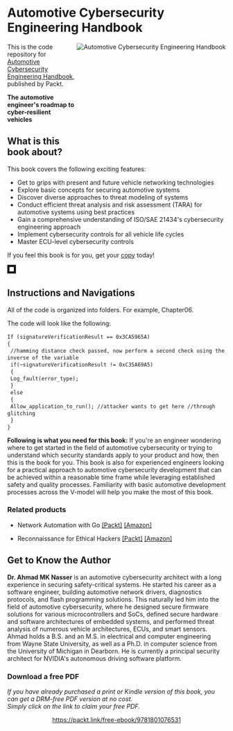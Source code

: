 # Automotive Cybersecurity Engineering Handbook

<a href="https://www.packtpub.com/product/automotive-cybersecurity-engineering-handbook/9781801076531?utm_source=github&utm_medium=repository&utm_campaign="><img src="https://content.packt.com/B17055/cover_image_small.jpg" alt="Automotive Cybersecurity Engineering Handbook" height="256px" align="right"></a>

This is the code repository for [Automotive Cybersecurity Engineering Handbook](https://www.packtpub.com/product/automotive-cybersecurity-engineering-handbook/9781801076531?utm_source=github&utm_medium=repository&utm_campaign=9781801076531), published by Packt.

**The automotive engineer's roadmap to cyber-resilient vehicles**

## What is this book about?

This book covers the following exciting features:
* Get to grips with present and future vehicle networking technologies
* Explore basic concepts for securing automotive systems
* Discover diverse approaches to threat modeling of systems
* Conduct efficient threat analysis and risk assessment (TARA) for automotive systems using best practices
* Gain a comprehensive understanding of ISO/SAE 21434's cybersecurity engineering approach
* Implement cybersecurity controls for all vehicle life cycles
* Master ECU-level cybersecurity controls

If you feel this book is for you, get your [copy](https://www.amazon.com/dp/1801076537) today!

<a href="https://www.packtpub.com/?utm_source=github&utm_medium=banner&utm_campaign=GitHubBanner"><img src="https://raw.githubusercontent.com/PacktPublishing/GitHub/master/GitHub.png" 
alt="https://www.packtpub.com/" border="5" /></a>

## Instructions and Navigations
All of the code is organized into folders. For example, Chapter06.

The code will look like the following:
```
If (signatureVerificationResult == 0x3CA5965A)
{
 //hamming distance check passed, now perform a second check using the inverse of the variable
 if(~signatureVerificationResult != 0xC35A69A5)
 {
 Log_fault(error_type);
 }
 else
 {
 Allow_application_to_run(); //attacker wants to get here //through glitching
 }
}
```

**Following is what you need for this book:**
If you're an engineer wondering where to get started in the field of automotive cybersecurity or trying to understand which security standards apply to your product and how, then this is the book for you. This book is also for experienced engineers looking for a practical approach to automotive cybersecurity development that can be achieved within a reasonable time frame while leveraging established safety and quality processes. Familiarity with basic automotive development processes across the V-model will help you make the most of this book.


### Related products
* Network Automation with Go [[Packt]](https://www.packtpub.com/product/network-automation-with-go/9781800560925?utm_source=github&utm_medium=repository&utm_campaign=9781800560925) [[Amazon]](https://www.amazon.com/dp/1800560923)

* Reconnaissance for Ethical Hackers [[Packt]](https://www.packtpub.com/product/reconnaissance-for-ethical-hackers/9781837630639?utm_source=github&utm_medium=repository&utm_campaign=9781837630639) [[Amazon]](https://www.amazon.com/dp/1837630631)


## Get to Know the Author
**Dr. Ahmad MK Nasser**
is an automotive cybersecurity architect with a long experience in securing safety-critical systems. He started his career as a software engineer, building automotive network drivers, diagnostics protocols, and flash programming solutions. This naturally led him into the field of automotive cybersecurity, where he designed secure firmware solutions for various microcontrollers and SoCs, defined secure hardware and software architectures of embedded systems, and performed threat analysis of numerous vehicle architectures, ECUs, and smart sensors. Ahmad holds a B.S. and an M.S. in electrical and computer engineering from Wayne State University, as well as a Ph.D. in computer science from the University of Michigan in Dearborn. He is currently a principal security architect for NVIDIA's autonomous driving software platform.

### Download a free PDF

 <i>If you have already purchased a print or Kindle version of this book, you can get a DRM-free PDF version at no cost.<br>Simply click on the link to claim your free PDF.</i>
<p align="center"> <a href="https://packt.link/free-ebook/9781801076531">https://packt.link/free-ebook/9781801076531 </a> </p>
